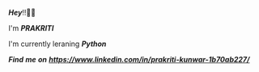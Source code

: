 
***Hey***!!👋💖


I'm ***PRAKRITI***


I'm currently leraning ***Python***


   ***Find*** ***me*** ***on*** ***https://www.linkedin.com/in/prakriti-kunwar-1b70ab227/***
<!--
prakriti2060/prakriti2060 is a ✨ special ✨ repository because its `README.md` (this file) appears on your GitHub profile.
You can click the Preview link to take a look at your changes.
--->
